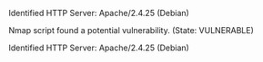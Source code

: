 Identified HTTP Server: Apache/2.4.25 (Debian)

Nmap script found a potential vulnerability. (State: VULNERABLE)

Identified HTTP Server: Apache/2.4.25 (Debian)

